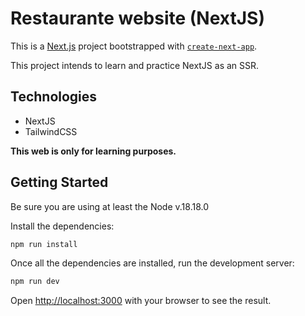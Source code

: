 # Restaurante website (NextJS)

This is a [Next.js](https://nextjs.org) project bootstrapped with [`create-next-app`](https://nextjs.org/docs/app/api-reference/cli/create-next-app).

This project intends to learn and practice NextJS as an SSR.

## **Technologies**

- NextJS
- TailwindCSS

**This web is only for learning purposes.**

## Getting Started

Be sure you are using at least the Node v.18.18.0

Install the dependencies:

```bash
npm run install
```

Once all the dependencies are installed, run the development server:

```bash
npm run dev
```

Open [http://localhost:3000](http://localhost:3000) with your browser to see the result.
